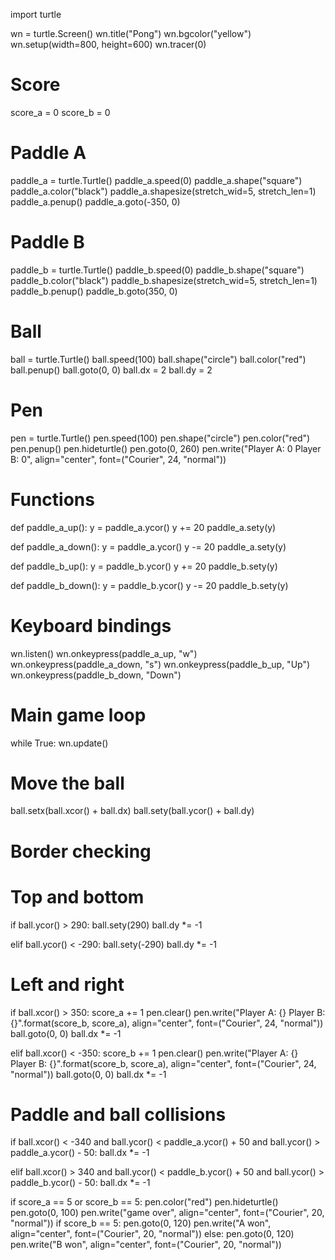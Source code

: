 import turtle

wn = turtle.Screen()
wn.title("Pong")
wn.bgcolor("yellow")
wn.setup(width=800, height=600)
wn.tracer(0)

# Score
score_a = 0
score_b = 0

# Paddle A
paddle_a = turtle.Turtle()
paddle_a.speed(0)
paddle_a.shape("square")
paddle_a.color("black")
paddle_a.shapesize(stretch_wid=5, stretch_len=1)
paddle_a.penup()
paddle_a.goto(-350, 0)

# Paddle B
paddle_b = turtle.Turtle()
paddle_b.speed(0)
paddle_b.shape("square")
paddle_b.color("black")
paddle_b.shapesize(stretch_wid=5, stretch_len=1)
paddle_b.penup()
paddle_b.goto(350, 0)

# Ball
ball = turtle.Turtle()
ball.speed(100)
ball.shape("circle")
ball.color("red")
ball.penup()
ball.goto(0, 0)
ball.dx = 2
ball.dy = 2

# Pen
pen = turtle.Turtle()
pen.speed(100)
pen.shape("circle")
pen.color("red")
pen.penup()
pen.hideturtle()
pen.goto(0, 260)
pen.write("Player A: 0 Player B: 0", align="center", font=("Courier", 24, "normal"))

# Functions
def paddle_a_up():
 y = paddle_a.ycor()
 y += 20
 paddle_a.sety(y)

def paddle_a_down():
 y = paddle_a.ycor()
 y -= 20
 paddle_a.sety(y)

def paddle_b_up():
 y = paddle_b.ycor()
 y += 20
 paddle_b.sety(y)

def paddle_b_down():
 y = paddle_b.ycor()
 y -= 20
 paddle_b.sety(y)

# Keyboard bindings
wn.listen()
wn.onkeypress(paddle_a_up, "w")
wn.onkeypress(paddle_a_down, "s")
wn.onkeypress(paddle_b_up, "Up")
wn.onkeypress(paddle_b_down, "Down")

# Main game loop
while True:
 wn.update()
 # Move the ball
 ball.setx(ball.xcor() + ball.dx)
 ball.sety(ball.ycor() + ball.dy)
 # Border checking
 # Top and bottom

 if ball.ycor() > 290:
 ball.sety(290)
 ball.dy *= -1

 elif ball.ycor() < -290:
 ball.sety(-290)
 ball.dy *= -1

 # Left and right
 if ball.xcor() > 350:
 score_a += 1
 pen.clear()
 pen.write("Player A: {} Player B: {}".format(score_b, score_a), align="center", font=("Courier", 24, "normal"))
 ball.goto(0, 0)
 ball.dx *= -1

 elif ball.xcor() < -350:
 score_b += 1
 pen.clear()
 pen.write("Player A: {} Player B: {}".format(score_b, score_a), align="center", font=("Courier", 24, "normal"))
 ball.goto(0, 0)
 ball.dx *= -1

 # Paddle and ball collisions
 if ball.xcor() < -340 and ball.ycor() < paddle_a.ycor() + 50 and ball.ycor() > paddle_a.ycor() - 50:
 ball.dx *= -1

 elif ball.xcor() > 340 and ball.ycor() < paddle_b.ycor() + 50 and ball.ycor() > paddle_b.ycor() - 50:
 ball.dx *= -1

 if score_a == 5 or score_b == 5:
 pen.color("red")
 pen.hideturtle()
 pen.goto(0, 100)
 pen.write("game over", align="center", font=("Courier", 20, "normal"))
 if score_b == 5:
 pen.goto(0, 120)
 pen.write("A won", align="center", font=("Courier", 20, "normal"))
 else:
 pen.goto(0, 120)
 pen.write("B won", align="center", font=("Courier", 20, "normal"))
